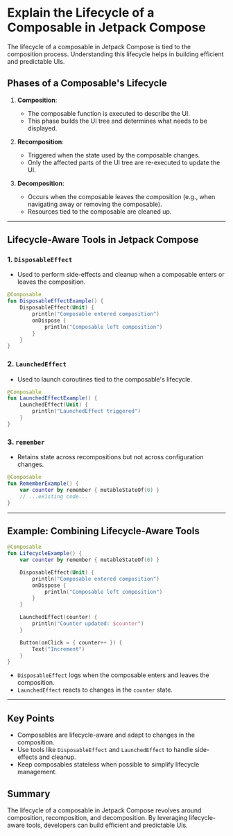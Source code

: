 # Explain the Lifecycle of a Composable in Jetpack Compose

The lifecycle of a composable in Jetpack Compose is tied to the composition process. Understanding this lifecycle helps in building efficient and predictable UIs.

## Phases of a Composable's Lifecycle

1. **Composition**:
   - The composable function is executed to describe the UI.
   - This phase builds the UI tree and determines what needs to be displayed.

2. **Recomposition**:
   - Triggered when the state used by the composable changes.
   - Only the affected parts of the UI tree are re-executed to update the UI.

3. **Decomposition**:
   - Occurs when the composable leaves the composition (e.g., when navigating away or removing the composable).
   - Resources tied to the composable are cleaned up.

---

## Lifecycle-Aware Tools in Jetpack Compose

### 1. `DisposableEffect`
- Used to perform side-effects and cleanup when a composable enters or leaves the composition.
```kotlin
@Composable
fun DisposableEffectExample() {
    DisposableEffect(Unit) {
        println("Composable entered composition")
        onDispose {
            println("Composable left composition")
        }
    }
}
```

### 2. `LaunchedEffect`
- Used to launch coroutines tied to the composable's lifecycle.
```kotlin
@Composable
fun LaunchedEffectExample() {
    LaunchedEffect(Unit) {
        println("LaunchedEffect triggered")
    }
}
```

### 3. `remember`
- Retains state across recompositions but not across configuration changes.
```kotlin
@Composable
fun RememberExample() {
    var counter by remember { mutableStateOf(0) }
    // ...existing code...
}
```

---

## Example: Combining Lifecycle-Aware Tools
```kotlin
@Composable
fun LifecycleExample() {
    var counter by remember { mutableStateOf(0) }

    DisposableEffect(Unit) {
        println("Composable entered composition")
        onDispose {
            println("Composable left composition")
        }
    }

    LaunchedEffect(counter) {
        println("Counter updated: $counter")
    }

    Button(onClick = { counter++ }) {
        Text("Increment")
    }
}
```
- `DisposableEffect` logs when the composable enters and leaves the composition.
- `LaunchedEffect` reacts to changes in the `counter` state.

---

## Key Points
- Composables are lifecycle-aware and adapt to changes in the composition.
- Use tools like `DisposableEffect` and `LaunchedEffect` to handle side-effects and cleanup.
- Keep composables stateless when possible to simplify lifecycle management.

## Summary
The lifecycle of a composable in Jetpack Compose revolves around composition, recomposition, and decomposition. By leveraging lifecycle-aware tools, developers can build efficient and predictable UIs.